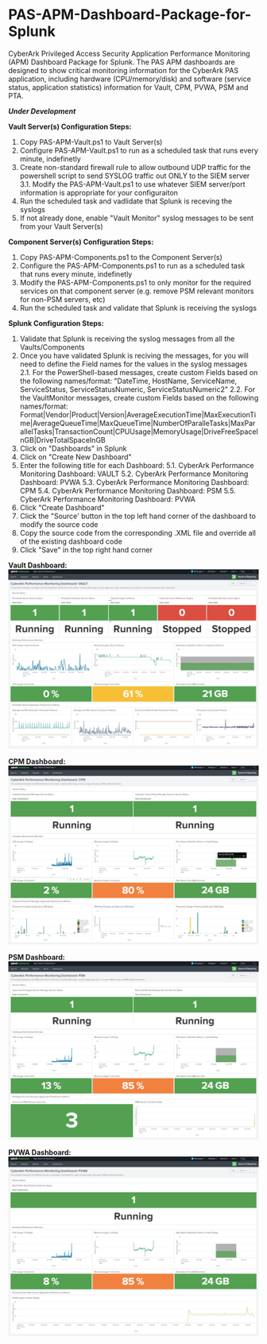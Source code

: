 # PAS-APM-Dashboard-Package-for-Splunk

CyberArk Privileged Access Security Application Performance Monitoring (APM) Dashboard Package for Splunk. The PAS APM dashboards are designed to show critical monitoring information for the CyberArk PAS application, including hardware (CPU/memory/disk) and software (service status, application statistics) information for Vault, CPM, PVWA, PSM and PTA.

**_Under Development_**

**Vault Server(s) Configuration Steps:**
1. Copy PAS-APM-Vault.ps1 to Vault Server(s)
2. Configure PAS-APM-Vault.ps1 to run as a scheduled task that runs every minute, indefinetly
3. Create non-standard firewall rule to allow outbound UDP traffic for the powershell script to send SYSLOG traffic out ONLY to the SIEM server
3.1. Modify the PAS-APM-Vault.ps1 to use whatever SIEM server/port information is appropriate for your configuraiton
4. Run the scheduled task and vadlidate that Splunk is receving the syslogs
5. If not already done, enable "Vault Monitor" syslog messages to be sent from your Vault Server(s)

**Component Server(s) Configuration Steps:**
1. Copy PAS-APM-Components.ps1 to the Component Server(s)
2. Configure the PAS-APM-Components.ps1 to run as a scheduled task that runs every minute, indefinetly 
3. Modify the PAS-APM-Components.ps1 to only monitor for the required services on that component server (e.g. remove PSM relevant monitors for non-PSM servers, etc)
4. Run the scheduled task and validate that Splunk is receiving the syslogs

**Splunk Configuration Steps:**
1. Validate that Splunk is receiving the syslog messages from all the Vaults/Components
2. Once you have validated Splunk is reciving the messages, for you will need to define the Field names for the values in the syslog messages
2.1. For the PowerShell-based messages, create custom Fields based on the following names/format: "DateTime, HostName, ServiceName, ServiceStatus, ServiceStatusNumeric, ServiceStatusNumeric2"
2.2. For the VaultMonitor messages, create custom Fields based on the following names/format: Format|Vendor|Product|Version|AverageExecutionTime|MaxExecutionTime|AverageQueueTime|MaxQueueTime|NumberOfParalleTasks|MaxParallelTasks|TransactionCount|CPUUsage|MemoryUsage|DriveFreeSpaceInGB|DriveTotalSpaceInGB
3. Click on "Dashboards" in Splunk
4. Click on "Create New Dashboard"
5. Enter the following title for each Dashboard:
5.1. CyberArk Performance Monitoring Dashboard: VAULT
5.2. CyberArk Performance Monitoring Dashboard: PVWA
5.3. CyberArk Performance Monitoring Dashboard: CPM
5.4. CyberArk Performance Monitoring Dashboard: PSM
5.5. CyberArk Performance Monitoring Dashboard: PVWA
6. Click "Create Dashboard"
7. Click the "Source' button in the top left hand corner of the dashboard to modify the source code
8. Copy the source code from the corresponding .XML file and override all of the existing dashboard code
9. Click "Save" in the top right hand corner


**Vault Dashboard:**
![Vault Dashboard](/Screenshots/PAS-APM-Vault-Screenshot.PNG)

**CPM Dashboard:**
![CPM Dashboard](/Screenshots/PAS-APM-CPM-Screenshot.PNG)

**PSM Dashboard:**
![PSM Dashboard](/Screenshots/PAS-APM-PSM-Screenshot.PNG)

**PVWA Dashboard:**
![PVWA Dashboard](/Screenshots/PAS-APM-PVWA-Screenshot.PNG)
